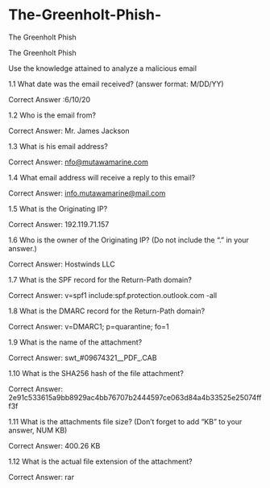 # The-Greenholt-Phish-
The Greenholt Phish 


The Greenholt Phish

Use the knowledge attained to analyze a malicious email

1.1 What date was the email received? (answer format: M/DD/YY)

Correct Answer :6/10/20

1.2 Who is the email from?

Correct Answer: Mr. James Jackson

1.3 What is his email address?

Correct Answer: nfo@mutawamarine.com

1.4 What email address will receive a reply to this email?

Correct Answer: info.mutawamarine@mail.com

1.5 What is the Originating IP?

Correct Answer: 192.119.71.157

1.6 Who is the owner of the Originating IP? (Do not include the “.” in your answer.)

Correct Answer: Hostwinds LLC

1.7 What is the SPF record for the Return-Path domain?

Correct Answer: v=spf1 include:spf.protection.outlook.com -all

1.8 What is the DMARC record for the Return-Path domain?

Correct Answer: v=DMARC1; p=quarantine; fo=1

1.9 What is the name of the attachment?

Correct Answer: swt_#09674321__PDF_.CAB

1.10 What is the SHA256 hash of the file attachment?

Correct Answer: 2e91c533615a9bb8929ac4bb76707b2444597ce063d84a4b33525e25074fff3f

1.11 What is the attachments file size? (Don’t forget to add “KB” to your answer, NUM KB)

Correct Answer: 400.26 KB

1.12 What is the actual file extension of the attachment?

Correct Answer: rar




